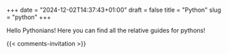 +++
date = "2024-12-02T14:37:43+01:00"
draft = false
title = "Python"
slug = "python"
+++

Hello Pythonians! Here you can find all the relative guides for pythons!


{{< comments-invitation >}}